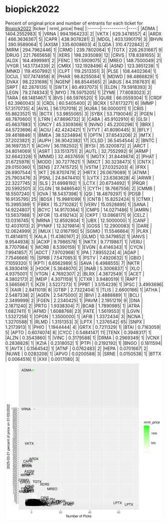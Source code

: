 # biopick2022
Percent of original price and number of entrants for each ticket for [Biopick2022](https://twitter.com/hashtag/Biopick2022)
|ticker |   nrml_price| freq|
|:------|------------:|----:|
|ADMA   | 1404.2552983|    1|
|VRNA   |  994.1964233|    2|
|VKTX   |  629.3478557|    4|
|ARDX   |  466.3636367|    5|
|CAPR   |  438.9078281|    2|
|MDGL   |  403.1390179|    3|
|BHVN   |  390.9589064|    1|
|AXSM   |  335.6008603|    4|
|LQDA   |  310.4722842|    2|
|MIRM   |  294.7962446|    1|
|CRMD   |  239.7802064|    1|
|TGTX   |  226.2631667|    9|
|DRUG   |  221.7665658|    1|
|XERS   |  198.2935089|   12|
|CRVS   |  178.8381655|    3|
|ALDX   |  164.4999981|    2|
|FENC   |  151.5909075|    2|
|MREO   |  148.7500049|   21|
|VYGR   |  143.1734339|    2|
|CMRX   |  132.1928496|    4|
|ASND   |  123.3851238|    1|
|MNKD   |  119.4507992|    1|
|CLPT   |  119.2513351|    3|
|PLSE   |  108.4402364|    1|
|OCUL   |  107.7474958|    8|
|PHAR   |   98.8255084|    1|
|MDWD   |   98.4866829|    1|
|DVAX   |   98.2231698|    1|
|NGENF  |   86.8544565|    2|
|ABUS   |   84.3187631|    8|
|SRPT   |   82.2876135|    1|
|SWTX   |   80.4937073|    1|
|ELDN   |   79.5918393|    3|
|LEGN   |   79.2748343|    1|
|MYO    |   78.5975205|    1|
|ZYME   |   77.6083023|    2|
|TARA   |   68.1481467|    1|
|BVS    |   66.5976520|    1|
|QURE   |   66.0559304|    1|
|CRDF   |   62.3960043|    3|
|CRDL   |   60.5405400|    2|
|BCRX   |   57.6173271|    6|
|IMMP   |   57.3170735|    4|
|AVXL   |   56.1707018|    2|
|KURA   |   56.0000011|    1|
|CRIS   |   55.8823521|   15|
|BCTX   |   53.9855065|    3|
|SYBX   |   53.7190046|    2|
|PGEN   |   48.7870600|    1|
|LTRN   |   47.8696732|    3|
|CABA   |   45.9102910|    6|
|GLSI   |   45.6637883|    1|
|ONCY   |   45.3309366|    1|
|NVNO   |   45.2200296|    1|
|IBRX   |   44.5723696|    4|
|ACIU   |   42.4242421|    1|
|VTVT   |   41.8090445|    3|
|BFLY   |   39.4618846|    1|
|BMEA   |   38.5234894|    1|
|OPTN   |   37.6543206|    2|
|IMTX   |   37.2023821|    2|
|AUPH   |   36.9042382|   17|
|CLSD   |   36.5454544|    2|
|BNTC   |   36.1697357|    1|
|ACHV   |   36.1182502|    1|
|BYSI   |   35.3200872|    2|
|ARCT   |   34.8014069|    1|
|ASRT   |   33.1513751|    2|
|AUTL   |   32.7552992|    9|
|ARMP   |   32.6642328|    1|
|MNMD   |   32.4637659|    1|
|MGTX   |   31.8449874|    2|
|PHAT   |   31.6725978|    1|
|MODD   |   30.7277621|    1|
|MXCT   |   30.3238473|    1|
|CNTX   |   29.0150360|    1|
|SENS   |   27.7415725|    1|
|VSTM   |   27.0325203|    4|
|IFRX   |   26.8907544|    1|
|IKT    |   26.8707479|    2|
|HRTX   |   26.0679089|    1|
|ATNM   |   25.7903476|    3|
|PSNL   |   24.9474410|    1|
|LVTX   |   23.6363628|    4|
|ARWR   |   22.3227745|    3|
|SLS    |   21.6998192|    1|
|LCTX   |   20.6734692|    1|
|PRQR   |   20.5992501|    3|
|CLGN   |   18.9486540|    1|
|CYTH   |   18.7667556|    2|
|CMMB   |   18.5507240|    1|
|IOVA   |   18.5437398|    1|
|QSI    |   18.4879297|    1|
|PDSB   |   16.9135795|   25|
|BDSX   |   15.9981099|    1|
|CNTB   |   15.8252424|    1|
|CTMX   |   15.3995389|    1|
|FBRX   |   15.2710282|    1|
|VERV   |   15.0528895|    1|
|SANA   |   14.9224807|    1|
|BCYC   |   14.9170364|    1|
|CMPS   |   14.0271486|    1|
|AMRN   |   13.5637988|    1|
|XFOR   |   13.4192143|    3|
|CKPT   |   13.0868171|    9|
|CELZ   |   13.0316745|    1|
|MRNA   |   12.8592804|    1|
|UBX    |   12.5000000|    1|
|CANF   |   12.4031013|    2|
|PYNKF  |   12.3219814|    1|
|GOSS   |   12.2900083|    1|
|DARE   |   12.0624999|    2|
|IMUX   |   12.0167190|    5|
|SGMO   |   11.5546664|    7|
|PLRX   |   11.4814811|    1|
|KALA   |   11.4380167|    2|
|GLMD   |   10.3479852|    1|
|ANVS   |    9.9544938|    3|
|ACXP   |    9.7986578|    1|
|NKTX   |    9.7719867|    1|
|VERU   |    8.7707984|    1|
|MCRB   |    8.5390159|    1|
|EVGN   |    8.4146343|    1|
|CYCN   |    7.9941857|    7|
|ADCT   |    7.9702968|    1|
|IPA    |    7.8955224|    4|
|ADAP   |    7.7546668|   15|
|SPRB   |    7.5470853|    1|
|PSTV   |    7.4920632|    1|
|GBIO   |    7.1059320|    1|
|KPTI   |    6.6562989|    5|
|SAVA   |    6.4988555|    7|
|NKTR   |    6.3930419|    3|
|HOOK   |    5.3648070|    2|
|INAB   |    5.3006837|    1|
|XLO    |    4.9375001|    1|
|VTGN   |    4.7692307|    2|
|BLRX   |    4.3872549|    1|
|ACET   |    4.3802173|    2|
|MEIP   |    4.3071159|    1|
|CTXR   |    3.9480519|    1|
|RAPT   |    3.5665667|    1|
|KZR    |    3.5227273|    1|
|PPBT   |    3.5154239|    1|
|IPSC   |    3.4993696|    1|
|XAIR   |    2.8411019|    8|
|GTBP   |    2.7322404|    1|
|TLIS   |    2.6600166|    1|
|ATHA   |    2.5487338|    2|
|AGEN   |    2.5475000|    2|
|BIVI   |    2.4888889|    1|
|BCLI   |    2.3499999|    2|
|FGEN   |    2.2340425|    1|
|PAVM   |    2.1951219|    9|
|DNA    |    2.1871240|    2|
|PRTG   |    1.9338304|    7|
|BCAB   |    1.7890985|    1|
|ATRA   |    1.6827411|    1|
|AFMD   |    1.6088768|   23|
|FATE   |    1.5619553|    1|
|LGVN   |    1.5327258|    1|
|OPGN   |    1.3500000|    1|
|AFIB   |    1.3372434|    3|
|NCNA   |    1.3270588|    1|
|RLMD   |    1.3151353|    3|
|LPTX   |    1.2376542|   65|
|SNPX   |    1.2173913|    1|
|PHIO   |    1.1944444|    4|
|GRTX   |    0.7211329|    1|
|BTAI   |    0.7163059|    5|
|APTO   |    0.6074074|    8|
|CYCC   |    0.5484147|   11|
|TENX   |    0.3948317|    1|
|ALZN   |    0.3543860|    1|
|VINC   |    0.3179588|    1|
|DRMA   |    0.2969349|    1|
|VCNX   |    0.2838828|    1|
|KZIA   |    0.2318052|    1|
|PTPI   |    0.2192192|    1|
|BNGO   |    0.1811594|    1|
|AVTX   |    0.1564542|    1|
|ATNF   |    0.0762483|    2|
|HEPA   |    0.0701667|    2|
|NUWE   |    0.0283208|    1|
|APVO   |    0.0200588|    3|
|SRNE   |    0.0150538|    1|
|BTTX   |    0.0064516|    1|
|XXII   |    0.0017080|    3|
![retvspicks](biopicks.png?raw=true)
